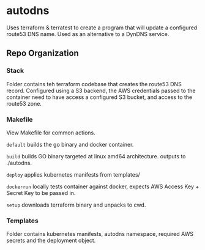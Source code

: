 # autodns

Uses terraform & terratest to create a program that will update a configured 
route53 DNS name. Used as an alternative to a DynDNS service. 

## Repo Organization

### Stack

Folder contains teh terraform codebase that creates the route53 DNS record. 
Configured using a S3 backend, the AWS credentials passed to the container need
to have access a configured S3 bucket, and access to the route53 zone. 


### Makefile 

View Makefile for common actions.

```default``` builds the go binary and docker container. 

```build``` builds GO binary targeted at linux amd64 architecture. 
outputs to ./autodns.

```deploy``` applies kubernetes manifests from templates/ 

```dockerrun``` locally tests container against docker, expects AWS 
Access Key + Secret Key to be passed in. 

```setup``` downloads terraform binary and unpacks to cwd. 

### Templates

Folder contains kubernetes manifests, autodns namespace, required AWS secrets 
and the deployment object. 
